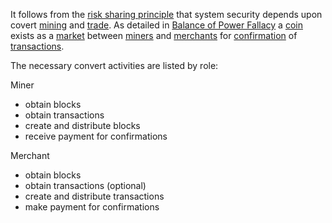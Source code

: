 It follows from the [risk sharing principle](Risk-Sharing-Principle) that system security depends upon covert [mining](Glossary#mine) and [trade](Glossary#trade). As detailed in [Balance of Power Fallacy](Balance-of-Power-Fallacy) a [coin](Glossary#coin) exists as a [market](Glossary#market) between [miners](Glossary#miner) and [merchants](Glossary#merchant) for [confirmation](Glossary#confirmation) of [transactions](Glossary#transaction).

The necessary convert activities are listed by role:

Miner
* obtain blocks
* obtain transactions
* create and distribute blocks
* receive payment for confirmations

Merchant
* obtain blocks
* obtain transactions (optional)
* create and distribute transactions
* make payment for confirmations

